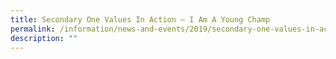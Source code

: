 ```yaml
---
title: Secondary One Values In Action – I Am A Young Champ
permalink: /information/news-and-events/2019/secondary-one-values-in-action-i-am-a-young-champ/
description: ""
---
```

